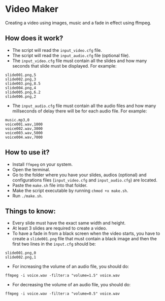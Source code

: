 # Video Maker

Creating a video using images, music and a fade in effect using ffmpeg.

## How does it work?

- The script will read the ```input_video.cfg``` file.
- The script will read the ```input_audio.cfg``` file (optional file).
- The ```input_video.cfg``` file must contain all the slides and how many seconds that slide must be displayed. For example:

```
slide001.png,5
slide002.png,3
slide003.png,8.5
slide004.png,4
slide005.png,6.2
slide006.png,2
```

- The ```input_audio.cfg``` file must contain all the audio files and how many millseconds of delay there will be for each audio file. For example:

```
music.mp3,0
voice001.wav,1000
voice002.wav,3000
voice003.wav,5000
voice004.wav,7000
```

## How to use it?

- Install ```ffmpeg``` on your system.
- Open the terminal.
- Go to the folder where you have your slides, audios (optional) and configurations files (```input_video.cfg``` and ```input_audio.cfg```) are located.
- Paste the ```make.sh``` file into that folder.
- Make the script executable by running ```chmod +x make.sh```.
- Run ```./make.sh```.

## Things to know:

- Every slide must have the exact same width and height.
- At least 3 slides are required to create a video.
- To have a fade in from a black screen when the video starts, you have to create a ```slide001.png``` file that must contain a black image and then the first two lines in the ```input.cfg``` should be:
```
slide001.png,0
slide002.png,1
```
- For increasing the volume of an audio file, you should do:
```
ffmpeg -i voice.wav -filter:a "volume=1.5" voice.wav
```
- For decreasing the volume of an audio file, you should do:
```
ffmpeg -i voice.wav -filter:a "volume=0.5" voice.wav
```
